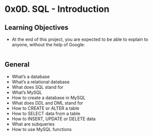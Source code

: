 # 0x0D. SQL - Introduction

## Learning Objectives

* At the end of this project, you are expected to be able to explain to anyone, without the help of Google:

```

```

## General

* What’s a database
* What’s a relational database
* What does SQL stand for
* What’s MySQL
* How to create a database in MySQL
* What does DDL and DML stand for
* How to CREATE or ALTER a table
* How to SELECT data from a table
* How to INSERT, UPDATE or DELETE data
* What are subqueries
* How to use MySQL functions